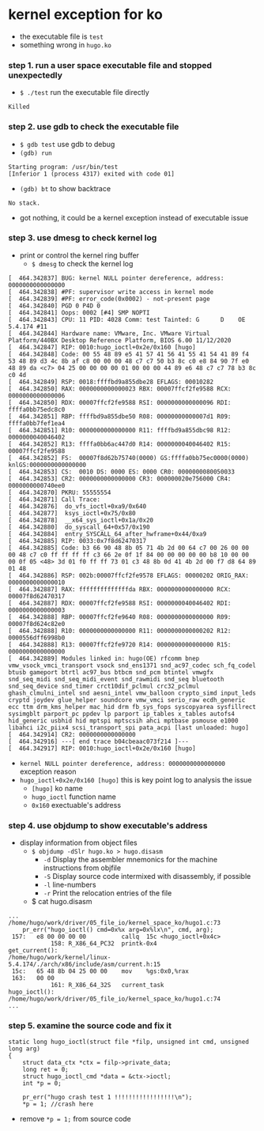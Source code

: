 # kernel exception for ko
- the executable file is `test`
- something wrong in `hugo.ko`

### step 1. run a user space executable file and stopped unexpectedly
- `$ ./test` run the executable file directly
````
Killed
````

### step 2. use gdb to check the executable file
- `$ gdb test` use gdb to debug
- `(gdb) run`
````
Starting program: /usr/bin/test 
[Inferior 1 (process 4317) exited with code 01]
````

- `(gdb) bt` to show backtrace
````
No stack.
````
- got nothing, it could be a kernel exception instead of executable issue

### step 3. use dmesg to check kernel log
- print or control the kernel ring buffer
  - `$ dmesg` to check the kernel log
````
[  464.342837] BUG: kernel NULL pointer dereference, address: 0000000000000000
[  464.342838] #PF: supervisor write access in kernel mode
[  464.342839] #PF: error_code(0x0002) - not-present page
[  464.342840] PGD 0 P4D 0 
[  464.342841] Oops: 0002 [#4] SMP NOPTI
[  464.342843] CPU: 11 PID: 4028 Comm: test Tainted: G      D    OE     5.4.174 #11
[  464.342844] Hardware name: VMware, Inc. VMware Virtual Platform/440BX Desktop Reference Platform, BIOS 6.00 11/12/2020
[  464.342847] RIP: 0010:hugo_ioctl+0x2e/0x160 [hugo]
[  464.342848] Code: 00 55 48 89 e5 41 57 41 56 41 55 41 54 41 89 f4 53 48 89 d3 4c 8b af c8 00 00 00 48 c7 c7 50 b3 8c c0 e8 84 90 7f e0 48 89 da <c7> 04 25 00 00 00 00 01 00 00 00 44 89 e6 48 c7 c7 78 b3 8c c0 4d
[  464.342849] RSP: 0018:ffffbd9a855dbe28 EFLAGS: 00010282
[  464.342850] RAX: 0000000000000023 RBX: 00007ffcf2fe9588 RCX: 0000000000000006
[  464.342850] RDX: 00007ffcf2fe9588 RSI: 0000000000000096 RDI: ffffa0bb75edc8c0
[  464.342851] RBP: ffffbd9a855dbe50 R08: 00000000000007d1 R09: ffffa0bb7fef1ea4
[  464.342851] R10: 0000000000000000 R11: ffffbd9a855dbc98 R12: 0000000040046402
[  464.342852] R13: ffffa0bb6ac447d0 R14: 0000000040046402 R15: 00007ffcf2fe9588
[  464.342852] FS:  00007f8d62b75740(0000) GS:ffffa0bb75ec0000(0000) knlGS:0000000000000000
[  464.342853] CS:  0010 DS: 0000 ES: 0000 CR0: 0000000080050033
[  464.342853] CR2: 0000000000000000 CR3: 000000020e756000 CR4: 0000000000740ee0
[  464.342870] PKRU: 55555554
[  464.342871] Call Trace:
[  464.342876]  do_vfs_ioctl+0xa9/0x640
[  464.342877]  ksys_ioctl+0x75/0x80
[  464.342878]  __x64_sys_ioctl+0x1a/0x20
[  464.342880]  do_syscall_64+0x57/0x190
[  464.342884]  entry_SYSCALL_64_after_hwframe+0x44/0xa9
[  464.342885] RIP: 0033:0x7f8d62470317
[  464.342885] Code: b3 66 90 48 8b 05 71 4b 2d 00 64 c7 00 26 00 00 00 48 c7 c0 ff ff ff ff c3 66 2e 0f 1f 84 00 00 00 00 00 b8 10 00 00 00 0f 05 <48> 3d 01 f0 ff ff 73 01 c3 48 8b 0d 41 4b 2d 00 f7 d8 64 89 01 48
[  464.342886] RSP: 002b:00007ffcf2fe9578 EFLAGS: 00000202 ORIG_RAX: 0000000000000010
[  464.342887] RAX: ffffffffffffffda RBX: 0000000000000000 RCX: 00007f8d62470317
[  464.342887] RDX: 00007ffcf2fe9588 RSI: 0000000040046402 RDI: 0000000000000003
[  464.342888] RBP: 00007ffcf2fe9640 R08: 0000000000000000 R09: 00007f8d624c82e0
[  464.342888] R10: 0000000000000000 R11: 0000000000000202 R12: 0000556dff6998b0
[  464.342888] R13: 00007ffcf2fe9720 R14: 0000000000000000 R15: 0000000000000000
[  464.342889] Modules linked in: hugo(OE) rfcomm bnep vmw_vsock_vmci_transport vsock snd_ens1371 snd_ac97_codec sch_fq_codel btusb gameport btrtl ac97_bus btbcm snd_pcm btintel vmwgfx snd_seq_midi snd_seq_midi_event snd_rawmidi snd_seq bluetooth snd_seq_device snd_timer crct10dif_pclmul crc32_pclmul ghash_clmulni_intel snd aesni_intel vmw_balloon crypto_simd input_leds cryptd joydev glue_helper soundcore vmw_vmci serio_raw ecdh_generic ecc ttm drm_kms_helper mac_hid drm fb_sys_fops syscopyarea sysfillrect sysimgblt parport_pc ppdev lp parport ip_tables x_tables autofs4 hid_generic usbhid hid mptspi mptscsih ahci mptbase psmouse e1000 libahci i2c_piix4 scsi_transport_spi pata_acpi [last unloaded: hugo]
[  464.342914] CR2: 0000000000000000
[  464.342916] ---[ end trace b04cbeaac073f214 ]---
[  464.342917] RIP: 0010:hugo_ioctl+0x2e/0x160 [hugo]
````
- `kernel NULL pointer dereference, address: 0000000000000000` exception reason
- `hugo_ioctl+0x2e/0x160 [hugo]` this is key point log to analysis the issue
  - `[hugo]` ko name
  - `hugo_ioctl` function name
  - `0x160` exectuable's address

### step 4. use objdump to show executable's address
- display information from object files
  - `$ objdump -dSlr hugo.ko > hugo.disasm`
    - `-d` Display the assembler mnemonics for the machine instructions from objfile
    - `-S` Display source code intermixed with disassembly, if possible
	- `-l` line-numbers
	- `-r` Print the relocation entries of the file
  - $ cat hugo.disasm
````
...
/home/hugo/work/driver/05_file_io/kernel_space_ko/hugo1.c:73
	pr_err("hugo_ioctl() cmd=0x%x arg=0x%lx\n", cmd, arg);
 157:	e8 00 00 00 00       	callq  15c <hugo_ioctl+0x4c>
			158: R_X86_64_PC32	printk-0x4
get_current():
/home/hugo/work/kernel/linux-5.4.174/./arch/x86/include/asm/current.h:15
 15c:	65 48 8b 04 25 00 00 	mov    %gs:0x0,%rax
 163:	00 00 
			161: R_X86_64_32S	current_task
hugo_ioctl():
/home/hugo/work/driver/05_file_io/kernel_space_ko/hugo1.c:74
...
````

### step 5. examine the source code and fix it
````
static long hugo_ioctl(struct file *filp, unsigned int cmd, unsigned long arg)
{
	struct data_ctx *ctx = filp->private_data;
	long ret = 0;
	struct hugo_ioctl_cmd *data = &ctx->ioctl;
	int *p = 0;
	
	pr_err("hugo crash test 1 !!!!!!!!!!!!!!!!!\n");
	*p = 1; //crash here
````
- remove `*p = 1;` from source code
